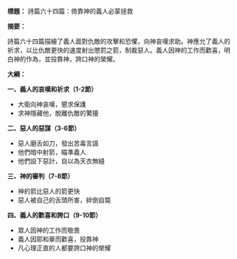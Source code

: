 **標題：** 詩篇六十四篇：倚靠神的義人必蒙拯救

**摘要：**

詩篇六十四篇描繪了義人面對仇敵的攻擊和恐懼，向神哀嘆求助。神應允了義人的祈求，以比仇敵更快的速度射出懲罰之箭，制裁惡人。義人因神的工作而歡喜，明白神的作為，並投靠神，誇口神的榮耀。

**大綱：**

**一、義人的哀嘆和祈求（1-2節）**
* 大衛向神哀嘆，懇求保護
* 求神隱藏他，脫離仇敵的驚擾

**二、惡人的惡謀（3-6節）**
* 惡人磨舌如刀，發出苦毒言語
* 他們暗中射箭，瞄準義人
* 他們設下惡計，自以為天衣無縫

**三、神的審判（7-8節）**
* 神的箭比惡人的箭更快
* 惡人被自己的舌頭所害，絆倒自斃

**四、義人的歡喜和誇口（9-10節）**
* 眾人因神的工作而敬畏
* 義人因耶和華而歡喜，投靠神
* 凡心理正直的人都要誇口神的榮耀